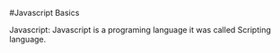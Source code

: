 #Javascript Basics

Javascript:
          Javascript is a programing language it was called Scripting language.
         
